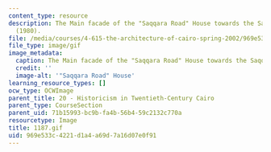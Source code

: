 ```yaml
---
content_type: resource
description: The Main facade of the "Saqqara Road" House towards the Saqqara Road
  (1980).
file: /media/courses/4-615-the-architecture-of-cairo-spring-2002/969e533c4221d1a4a69d7a16d07e0f91_1187.gif
file_type: image/gif
image_metadata:
  caption: The Main facade of the "Saqqara Road" House towards the Saqqara Road (1980).
  credit: ''
  image-alt: '"Saqqara Road" House'
learning_resource_types: []
ocw_type: OCWImage
parent_title: 20 - Historicism in Twentieth-Century Cairo
parent_type: CourseSection
parent_uid: 71b15993-bc9b-fa4b-56b4-59c2132c770a
resourcetype: Image
title: 1187.gif
uid: 969e533c-4221-d1a4-a69d-7a16d07e0f91
---
```

